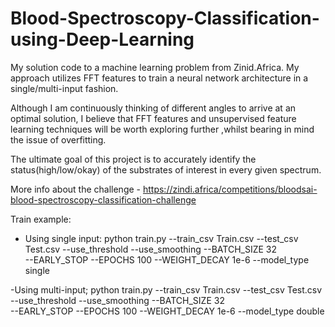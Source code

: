# Blood-Spectroscopy-Classification-using-Deep-Learning
My solution code to a machine learning problem from Zinid.Africa.
My approach utilizes FFT features to train a neural network architecture in a single/multi-input fashion.

Although I am continuously thinking of different angles to arrive at an optimal solution, I believe that FFT features and unsupervised feature learning techniques will be worth exploring further ,whilst bearing in mind the issue of overfitting.

The ultimate goal of this project is to accurately identify the status(high/low/okay) of the substrates of interest in every given spectrum.

More info about the challenge - https://zindi.africa/competitions/bloodsai-blood-spectroscopy-classification-challenge

Train example:
- Using single input:
python train.py --train_csv Train.csv --test_csv Test.csv --use_threshold --use_smoothing --BATCH_SIZE  32 \
                --EARLY_STOP --EPOCHS 100 --WEIGHT_DECAY 1e-6 --model_type single
                
        
-Using multi-input;
python train.py --train_csv Train.csv --test_csv Test.csv --use_threshold --use_smoothing --BATCH_SIZE  32 \
                --EARLY_STOP --EPOCHS 100 --WEIGHT_DECAY 1e-6 --model_type double
